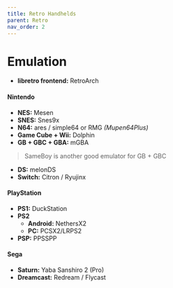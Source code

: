 ```yaml
---
title: Retro Handhelds
parent: Retro
nav_order: 2
---
```

# Emulation

- **libretro frontend:** RetroArch

#### Nintendo

- **NES:** Mesen
- **SNES:** Snes9x
- **N64:** ares / simple64 or RMG *(Mupen64Plus)*
- **Game Cube + Wii:** Dolphin
- **GB + GBC + GBA:** mGBA

> SameBoy is another good emulator for GB + GBC

- **DS:** melonDS
- **Switch:** Citron / Ryujinx

#### PlayStation

- **PS1:** DuckStation
- **PS2** 
	- **Android:** NethersX2
	- **PC:** PCSX2/LRPS2
- **PSP:** PPSSPP

#### Sega

- **Saturn:** Yaba Sanshiro 2 (Pro)
- **Dreamcast:** Redream / Flycast